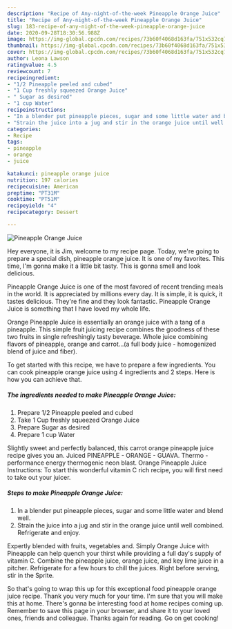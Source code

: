 ```yaml
---
description: "Recipe of Any-night-of-the-week Pineapple Orange Juice"
title: "Recipe of Any-night-of-the-week Pineapple Orange Juice"
slug: 183-recipe-of-any-night-of-the-week-pineapple-orange-juice
date: 2020-09-28T18:30:56.988Z
image: https://img-global.cpcdn.com/recipes/73b60f4068d163fa/751x532cq70/pineapple-orange-juice-recipe-main-photo.jpg
thumbnail: https://img-global.cpcdn.com/recipes/73b60f4068d163fa/751x532cq70/pineapple-orange-juice-recipe-main-photo.jpg
cover: https://img-global.cpcdn.com/recipes/73b60f4068d163fa/751x532cq70/pineapple-orange-juice-recipe-main-photo.jpg
author: Leona Lawson
ratingvalue: 4.5
reviewcount: 7
recipeingredient:
- "1/2 Pineapple peeled and cubed"
- "1 Cup freshly squeezed Orange Juice"
- " Sugar as desired"
- "1 cup Water"
recipeinstructions:
- "In a blender put pineapple pieces, sugar and some little water and blend well."
- "Strain the juice into a jug and stir in the orange juice until well combined. Refrigerate and enjoy."
categories:
- Recipe
tags:
- pineapple
- orange
- juice

katakunci: pineapple orange juice 
nutrition: 197 calories
recipecuisine: American
preptime: "PT31M"
cooktime: "PT51M"
recipeyield: "4"
recipecategory: Dessert

---
```



![Pineapple Orange Juice](https://img-global.cpcdn.com/recipes/73b60f4068d163fa/751x532cq70/pineapple-orange-juice-recipe-main-photo.jpg)

Hey everyone, it is Jim, welcome to my recipe page. Today, we're going to prepare a special dish, pineapple orange juice. It is one of my favorites. This time, I'm gonna make it a little bit tasty. This is gonna smell and look delicious.

Pineapple Orange Juice is one of the most favored of recent trending meals in the world. It is appreciated by millions every day. It is simple, it is quick, it tastes delicious. They're fine and they look fantastic. Pineapple Orange Juice is something that I have loved my whole life.

Orange Pineapple Juice is essentially an orange juice with a tang of a pineapple. This simple fruit juicing recipe combines the goodness of these two fruits in single refreshingly tasty beverage. Whole juice combining flavors of pineapple, orange and carrot…(a full body juice - homogenized blend of juice and fiber).


To get started with this recipe, we have to prepare a few ingredients. You can cook pineapple orange juice using 4 ingredients and 2 steps. Here is how you can achieve that.

<!--inarticleads1-->

##### The ingredients needed to make Pineapple Orange Juice:

1. Prepare 1/2 Pineapple peeled and cubed
1. Take 1 Cup freshly squeezed Orange Juice
1. Prepare  Sugar as desired
1. Prepare 1 cup Water


Slightly sweet and perfectly balanced, this carrot orange pineapple juice recipe gives you an. Juiced PINEAPPLE - ORANGE - GUAVA. Thermo - performance energy thermogenic neon blast. Orange Pineapple Juice Instructions: To start this wonderful vitamin C rich recipe, you will first need to take out your juicer. 

<!--inarticleads2-->

##### Steps to make Pineapple Orange Juice:

1. In a blender put pineapple pieces, sugar and some little water and blend well.
1. Strain the juice into a jug and stir in the orange juice until well combined. Refrigerate and enjoy.


Expertly blended with fruits, vegetables and. Simply Orange Juice with Pineapple can help quench your thirst while providing a full day&#39;s supply of vitamin C. Combine the pineapple juice, orange juice, and key lime juice in a pitcher. Refrigerate for a few hours to chill the juices. Right before serving, stir in the Sprite. 

So that's going to wrap this up for this exceptional food pineapple orange juice recipe. Thank you very much for your time. I'm sure that you will make this at home. There's gonna be interesting food at home recipes coming up. Remember to save this page in your browser, and share it to your loved ones, friends and colleague. Thanks again for reading. Go on get cooking!
